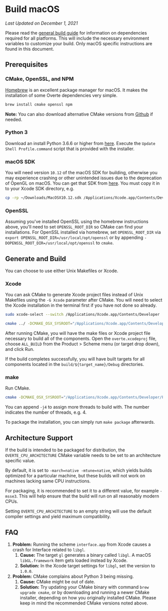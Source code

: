 # Build macOS

*Last Updated on December 1, 2021*

Please read the [general build guide](BUILD.md) for information on dependencies required for all platforms. This will include the necessary environment variables to customize your build. Only macOS specific instructions are found in this document.

## Prerequisites

### CMake, OpenSSL, and NPM

[Homebrew](https://brew.sh/) is an excellent package manager for macOS. It makes the installation of some Overte dependencies very simple.

```bash
brew install cmake openssl npm
```

**Note:** You can also download alternative CMake versions from [Github](https://github.com/Kitware/CMake/releases) if needed.

### Python 3

Download an install Python 3.6.6 or higher from [here](https://www.python.org/downloads/).
Execute the `Update Shell Profile.command` script that is provided with the installer.

### macOS SDK

You will need version `10.12` of the macOS SDK for building, otherwise you may experience crashing or other unintended issues due to the deprecation of OpenGL on macOS. You can get that SDK from [here](https://github.com/phracker/MacOSX-SDKs). You must copy it in to your Xcode SDK directory, e.g.

```bash
cp -rp ~/Downloads/MacOSX10.12.sdk /Applications/Xcode.app/Contents/Developer/Platforms/MacOSX.platform/Developer/SDKs/
```

### OpenSSL

Assuming you've installed OpenSSL using the homebrew instructions above, you'll need to set `OPENSSL_ROOT_DIR` so CMake can find your installations.
For OpenSSL installed via homebrew, set `OPENSSL_ROOT_DIR` via `export OPENSSL_ROOT_DIR=/usr/local/opt/openssl` or by appending `-DOPENSSL_ROOT_DIR=/usr/local/opt/openssl` to `cmake`.

## Generate and Build

You can choose to use either Unix Makefiles or Xcode.

### Xcode

You can ask CMake to generate Xcode project files instead of Unix Makefiles using the `-G Xcode` parameter after CMake. You will need to select the Xcode installation in the terminal first if you have not done so already.

```bash
sudo xcode-select --switch /Applications/Xcode.app/Contents/Developer

cmake ../ -DCMAKE_OSX_SYSROOT="/Applications/Xcode.app/Contents/Developer/Platforms/MacOSX.platform/Developer/SDKs/MacOSX10.12.sdk" -DCMAKE_OSX_DEPLOYMENT_TARGET=10.12 -DOPENSSL_ROOT_DIR=/usr/local/opt/openssl -G Xcode -DOSX_SDK=10.12  ..
```

After running CMake, you will have the make files or Xcode project file necessary to build all of the components. Open the `overte.xcodeproj` file, choose `ALL_BUILD` from the Product > Scheme menu (or target drop down), and click Run.

If the build completes successfully, you will have built targets for all components located in the `build/${target_name}/Debug` directories.

### make

Run CMake.

```bash
cmake -DCMAKE_OSX_SYSROOT="/Applications/Xcode.app/Contents/Developer/Platforms/MacOSX.platform/Developer/SDKs/MacOSX10.12.sdk" -DCMAKE_OSX_DEPLOYMENT_TARGET=10.12 -DOPENSSL_ROOT_DIR=/usr/local/opt/openssl -DOSX_SDK=10.12  ..
```

You can append `-j4` to assign more threads to build with. The number indicates the number of threads, e.g. 4.

To package the installation, you can simply run `make package` afterwards.

## Architecture Support

If the build is intended to be packaged for distribution, the `OVERTE_CPU_ARCHITECTURE`
CMake variable needs to be set to an architecture specific value.

By default, it is set to `-march=native -mtune=native`, which yields builds optimized for a particular
machine, but these builds will not work on machines lacking same CPU instructions.

For packaging, it is recommended to set it to a different value, for example `-msse3`. This will help ensure that the build will run on all reasonably modern CPUs.

Setting `OVERTE_CPU_ARCHITECTURE` to an empty string will use the default compiler settings and yield
maximum compatibility.

## FAQ

1. **Problem:** Running the scheme `interface.app` from Xcode causes a crash for Interface related to `libgl`.
    1. **Cause:** The target `gl` generates a binary called `libgl`. A macOS `libGL.framework` item gets loaded instead by Xcode.
    2. **Solution:** In the Xcode target settings for `libgl`, set the version to `1.0.0`.
2. **Problem:** CMake complains about Python 3 being missing.
    1. **Cause:** CMake might be out of date.
    2. **Solution:** Try updating your CMake binary with command `brew upgrade cmake`, or by downloading and running a newer CMake installer, depending on how you originally installed CMake. Please keep in mind the recommended CMake versions noted above.
